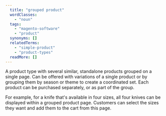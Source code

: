 ```yaml
---
  title: "grouped product"
  wordClasses:
    - "noun"
  tags:
    - "magento-software"
    - "product"
  synonyms: []
  relatedTerms:
    - "simple-product"
    - "product-types"
  readMore: []
---
```

A product type with several similar, standalone products grouped on a single page.  Can be offered with variations of a single product or by grouping them by season or theme to create a coordinated set. Each product can be purchased separately, or as part of the group.

For example, for a knife that's available in four sizes, all four knives can be displayed within a grouped product page. Customers can select the sizes they want and add them to the cart from this page.
